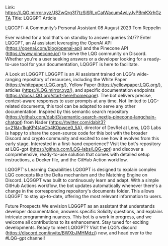 Link: https://LQG.mirror.xyz/JSZwQrq3f7tzSiSRLxCatWacum4wLyJvPBmKXrhGzTA
Title: LQGGPT Article

LQGGPT: A Community’s Personal Assistant
08 August 2023
Tom Reppelin

Ever wished for a tool that's on standby to answer queries 24/7?
Enter LQGGPT, an AI assistant leveraging the OpenAI API (https://openai.com/blog/openai-api) and the Pinecone API (https://www.pinecone.io/) to serve the LQG community on Discord. Whether you're a user seeking answers or a developer looking for a ready-to-use tool for your documentation, LQGGPT is here to facilitate.

A Look at LQGGPT
LQGGPT is an AI assistant trained on LQG's wide-ranging repository of resources, including the White Paper (https://whitepaper.LQG.org/), Yellow Paper (https://yellowpaper.LQG.org/), articles (https://LQG.mirror.xyz/), and specific documentation endpoints (https://docs.LQG.org/start-here/homepage). The bot delivers precise, context-aware responses to user prompts at any time.
Not limited to LQG-related documents, this tool can be adapted to serve any other documentation.
Inspired by this semantic search repository (https://github.com/dabit3/semantic-search-nextjs-pinecone-langchain-chatgpt) from Nader (https://twitter.com/dabit3?s=21&t=1kqKP4t4xCb4KOpwce0_5A), director of DevRel at Lens, LQG Labs is happy to share the open-source code for this bot with the broader Discord and crypto community and excited to see how it evolves from this early stage.
Interested in a first-hand experience?
Visit the bot's repository at LQG-gpt (https://github.com/LQG-labs/LQG-gpt) and discover a comprehensive, ready-to-use solution that comes with detailed setup instructions, a Docker file, and the GitHub Action workflow.

LQGGPT's Learning Capabilities
LQGGPT is designed to explain complex LQG concepts like the Delta mechanism and the Matching Engine on Discord. LQGGPT was built to continuously learn and adapt. With a simple GitHub Actions workflow, the bot updates automatically whenever there's a change in the corresponding repository's documents folder. This allows LQGGPT to stay up-to-date, offering the most relevant information to users.

Future Prospects
We envision LQGGPT as an assistant that understands developer documentation, answers specific Solidity questions, and explains intricate programming nuances.
This bot is a work in progress, and we welcome all contributions to its enhancement. Stay tuned for exciting developments.
Ready to meet LQGGPT? Visit the LQG’s discord (https://discord.com/invite/BWXbJMHMdz/) now, and head over to the #LQG-gpt channel!

